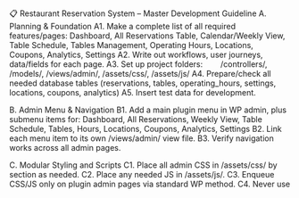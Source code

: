 
📋 Restaurant Reservation System – Master Development Guideline
A. Planning & Foundation
A1. Make a complete list of all required features/pages:
Dashboard, All Reservations Table, Calendar/Weekly View, Table Schedule, Tables Management, Operating Hours, Locations, Coupons, Analytics, Settings
 A2. Write out workflows, user journeys, data/fields for each page.
 A3. Set up project folders:
   /controllers/, /models/, /views/admin/, /assets/css/, /assets/js/
 A4. Prepare/check all needed database tables (reservations, tables, operating_hours, settings, locations, coupons, analytics)
 A5. Insert test data for development.


B. Admin Menu & Navigation
B1. Add a main plugin menu in WP admin, plus submenu items for:
Dashboard, All Reservations, Weekly View, Table Schedule, Tables, Hours, Locations, Coupons, Analytics, Settings
 B2. Link each menu item to its own /views/admin/ view file.
 B3. Verify navigation works across all admin pages.


C. Modular Styling and Scripts
C1. Place all admin CSS in /assets/css/ by section as needed.
 C2. Place any needed JS in /assets/js/.
 C3. Enqueue CSS/JS only on plugin admin pages via standard WP method.
 C4. Never use <style> or <script> tags in PHP views.
 C5. Test changes in .css/.js files show live in admin instantly.
D. Page-by-Page Implementation
For each admin page:
D0. Make or edit the PHP view file in /views/admin/


D1. Fetch and display the right data from models (DB)


D2. Style exclusively via .css files


D3. Test layout, data, and navigation after each change


D1. Dashboard Page
D1a. Show summary stats (total reservations, covers, revenue, tables, locations, etc.)
 D1b. Add action buttons (add booking, go to calendar, reports, etc.)
 D1c. Confirm stats accuracy.
D2. All Reservations Page
D2a. Modern table with sorted/filterable reservations
 D2b. Status badges/colors, action buttons (view/edit/delete)
 D2c. Ready for advanced search or export as a future enhancement
D3. Calendar / Weekly View Page (This is your “weekly view”—ensure it’s modern, color-coded, fully connected to DB, and touch/tablet ready)
D3a. Mobile/tablet-friendly grid, color-encoded by status
 D3b. Fast week, day, and table navigation
 D3c. All reservations displayed in correct slots
 D3d. Integrated with time slot logic, table capacity, operating hours
D4. Table Schedule View
D4a. Display each table’s availability (all days/times)
 D4b. Action links to assign/edit reservations on schedule
D5. Settings Page (WP Settings API)
D5a. Register all fields in controller: business info, email, phone, currency, max party size, policies, etc.
 D5b. View file uses settings_fields()/do_settings_sections()
 D5c. Confirm all fields save, appear, and are used in every relevant feature
D6. Operating Hours Page
D6a. Admin UI to set open/close/break/closed (per day)
 D6b. Save to DB/model; calendar time slot logic always uses operating hours data
 D6c. Add exceptions/holidays, optional
D7. Tables Management Page
D7a. Add/edit/delete tables, assign capacity, zone, and active status
 D7b. Integrate table data with reservations and analytics
D8. Locations Page
D8a. Add/edit/delete restaurant locations/branches
 D8b. Assign location to reservations, tables, hours; use location as admin and analytics filter
D9. Coupons/Promotions Page
D9a. List/add/edit/deactivate coupon codes
 D9b. Set coupon code, discount, expiry, minimum spend, etc.
 D9c. Ensure coupons work in reservation form and appear in analytics
D10. Analytics Page
D10a. Show charts/graphs: bookings per day/time/table/location, covers, revenue, coupon use
 D10b. Filter analytics by time, source, location, table, coupon
 D10c. Add export option if needed
D11. Time Slot Logic (for Calendar/Public Booking)
D11a. Read operating hours and breaks to generate time slots per day
 D11b. Exclude busy slots (already-booked, full capacity, holidays)
 D11c. Filter and display slots based on party size, tables, and reservation status
 D11d. AJAX endpoint for slot checking (for fast admin/public use)
E. Testing & Quality Assurance
E1. After every new page/feature:
Test navigation, data save/load, design


Check all fields/settings, responsiveness, mobile/tablet usability
 E2. Make a change in each CSS/JS asset, confirm instant effect
 E3. Get admin/staff/user feedback, note improvements for next phase


F. Expansion & Advanced Features (After Foundation)
F1. Drag-and-drop in calendar/schedule pages
 F2. Advanced filtering, reporting, and analytics export
 F3. Notifications (email/SMS), reminders to guests/staff
 F4. Guest-facing booking screens, PWA/mobile support, payment integration
 F5. Accessibility and GDPR audit
G. Ongoing Maintenance & Documentation
G1. Document each new page/file/field in your project doc
 G2. Back up plugin and database after any major working milestone
 G3. Always build/expand in small, testable steps. Never overwrite working code.
How to Use This Document:
Take each bold lettered/numbered section as its own “mini project”—DO NOT skip any main or sub-step.


For future features/expansion, always return to this step document and proceed to the next logical letter/number.


Any time a new admin page/feature is added, repeat steps D0–D3, always referencing and expanding this master list.


If you need a focused step-list or QA plan for any specific D-page (like Locations, Coupons, Analytics, Table Schedule, Weekly View, or Time Slots), just say the step and I’ll provide a zoomed-in, non-coding checklist ready for action!
https://ppl-ai-file-upload.s3.amazonaws.com/web/direct-files/attachments/78984647/b2496183-cf7a-4457-a856-0375ed91e6c6/Build-Your-Own-Restaurant-Toolkit-WordPress-Plug.pdf
https://ppl-ai-file-upload.s3.amazonaws.com/web/direct-files/attachments/78984647/49ad8c45-0240-46c8-9014-2b0db61f44ac/Extending-Yenolx-Restaurant-Reservation-System-v1.pdf
https://ppl-ai-file-upload.s3.amazonaws.com/web/direct-files/attachments/78984647/6b270bee-d5d9-4698-b77d-4693e1d60c0c/Step.pdf
https://ppl-ai-file-upload.s3.amazonaws.com/web/direct-files/collection_ace8c6b5-09e4-4538-8ea3-96f0d3f66537/d8cd0078-525c-4e5d-8945-1728041089c5/paste.txt
https://www.nimbleappgenie.com/blogs/restaurant-reservation-system-development-guide/
https://www.deliverect.com/en/blog/omni-channel-restaurant/how-to-implement-a-restaurant-reservation-system
https://www.geeksforgeeks.org/mern/restaurant-reservation-system-using-mern-stack/
https://www.appventurez.com/blog/how-to-develop-a-restaurant-reservation-app
https://tameta.tech/blogs/topics/restaurant-reservation-software-development-complete-guide
https://www.youtube.com/watch?v=QdYX8-DE7XI
https://www.restroworks.com/blog/top-12-best-restaurant-table-management-software/
https://www.carbonaraapp.com/restaurant-reservation-system/
https://www.youtube.com/watch?v=xqZuMW5qj08
https://www.scribd.com/document/567912640/ONLINE-RESTAURANT-TABLE-RESERVATION-MANAGEMENT-SYSTEM-1
https://www.youtube.com/watch?v=jKWH2O0dKnc
https://restaurant.eatapp.co
https://restaurants.quandoo.com/en-au/
https://www.tablein.com/blog/restaurant-booking-system-setup
https://www.youtube.com/watch?v=15Z_AGsg2fc
https://forum.bubble.io/t/creating-seat-reservation-by-time-slots-for-restaurant/312795
https://www.opentable.com/restaurant-solutions/
https://tableo.com
https://www.reddit.com/r/JapanTravelTips/comments/19d0hwg/restaurant_booking_reservation_tips/
https://www.ctsu.org/open/group_resources/training/users_manual/ctsu-open-slotreservationgroupuserguide.pdf
https://wordpress.org/plugins/restaurant-reservations/
https://www.youtube.com/watch?v=rki0eVGAVTQ
https://wpastra.com/guides-and-tutorials/restaurant-reservation-wordpress/
https://www.youtube.com/watch?v=bfMufz5vQyk
https://www.youtube.com/watch?v=0ULY8jmdIaY
https://www.finedinemenu.com/en/blog/how-do-we-develop-a-restaurant-management-system/
https://codecanyon.net/search/restaurant%20reservation%20system
https://devtechnosys.com/insights/build-a-restaurant-pos-system/
https://www.fivestarplugins.com/plugins/five-star-restaurant-reservations/
https://goldenowl.asia/blog/pos-software-development
https://codecanyon.net/item/wp-cafe-restaurant-reservation-and-food-menu-plugin-for-wordpress/28145561
https://roadmap.sh
https://www.theaccessgroup.com/en-gb/hospitality/sectors/restaurants/reservations/


